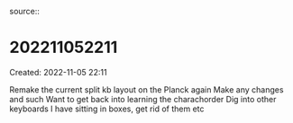 source::

# 202211052211
Created: 2022-11-05 22:11

Remake the current split kb layout on the Planck again
Make any changes and such
Want to get back into learning the charachorder
Dig into other keyboards I have sitting in boxes, get rid of them etc
